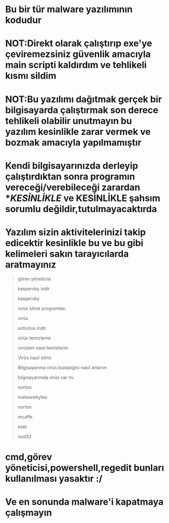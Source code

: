 # Bu bir tür malware yazılımının kodudur
# NOT:Direkt olarak çalıştırıp exe'ye çeviremezsiniz güvenlik amacıyla main scripti kaldırdım ve tehlikeli kısmı sildim 
# NOT:Bu yazılımı dağıtmak gerçek bir bilgisayarda çalıştırmak son derece tehlikeli olabilir unutmayın bu yazılım kesinlikle zarar vermek ve bozmak amacıyla yapılmamıştır
# Kendi bilgisayarınızda derleyip çalıştırdıktan sonra programın vereceği/verebileceği zarardan **KESİNLİKLE* ve **KESİNLİKLE** şahsım sorumlu değildir,tutulmayacaktırda
# Yazılım sizin aktivitelerinizi takip edicektir kesinlikle bu ve bu gibi kelimeleri sakın tarayıcılarda aratmayınız
> görev yöneticisi

> kaspersky indir
>
> 
> kaspersky
>
> 
> virüs silme programları
>
> 
> virüs
>
> 
> antivirus indir
>
> 
> virüs temizleme
>
> 
> virüsleri nasıl temizlerim
>
> 
> Virüs nasıl silinir
>
> 
> Bilgisayarıma virüs bulaştığını nasıl anlarım
>
> 
> bilgisayarımda virüs var mı
>
> 
> norton
>
> 
> malwarebytes
>
> 
> norton
>
> 
> mcaffe
>
> 
> eset
>
> 
> nod32
# cmd,görev yöneticisi,powershell,regedit bunları kullanılması yasaktır :/
# Ve en sonunda malware'i kapatmaya çalışmayın
